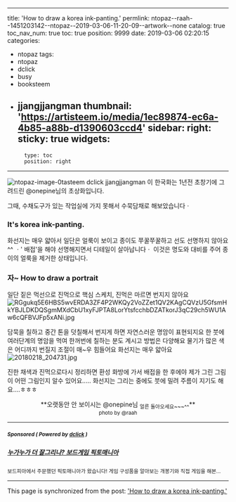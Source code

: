 
---
title: 'How to draw a korea ink-panting.'
permlink: ntopaz--raah--1451203142--ntopaz--2019-03-06-11-20-09--artwork--none
catalog: true
toc_nav_num: true
toc: true
position: 9999
date: 2019-03-06 02:20:15
categories:
- ntopaz
tags:
- ntopaz
- dclick
- busy
- booksteem
- jjangjjangman
thumbnail: 'https://artisteem.io/media/1ec89874-ec6a-4b85-a88b-d1390603ccd4'
sidebar:
    right:
        sticky: true
widgets:
    -
        type: toc
        position: right
---


![ntopaz-image-0](https://artisteem.io/media/1ec89874-ec6a-4b85-a88b-d1390603ccd4)tasteem dclick jjangjjangman
이 한국화는 1년전 초창기에 그려드린  @onepine님의 초상화입니다.


그때, 수채도구가 있는 작업실에 가지 못해서 수묵담채로 해보았습니다ㆍ


### It's korea ink-panting.

화선지는 매우 얇아서 일단은 얼룩이 보이고
종이도 쭈꿀쭈꿀하고 선도 선명하지 않아요 ^^
ㆍ' 배접'을 해야 선명해지면서 디테일이 살아납니다ㆍ
이것은 명도와 대비를 주어 종이의 얼룩을 제거한 상태입니다.

### 자~ How to draw a portrait

일단 짙은 먹선으로 진먹으로 핵심 스케치, 진먹은 마르면 번지지 않아요
![RGgukq5E6HBS5wvERDA3ZF4P2WKQy2VoZZet1QV2KAgCQVzU5GfsmHkYBJLDKDQSgmMXdCbU1xyFJPTA8LorYtsfcchbDZATkorJ3qC29ch5WU1Aw6cQFBVJFp5xANi.jpg](https://cdn.steemitimages.com/DQmWtcBmwY78vBj59VjZojtqiceUt2zBFCbQNmmp52Ww1qw/RGgukq5E6HBS5wvERDA3ZF4P2WKQy2VoZZet1QV2KAgCQVzU5GfsmHkYBJLDKDQSgmMXdCbU1xyFJPTA8LorYtsfcchbDZATkorJ3qC29ch5WU1Aw6cQFBVJFp5xANi.jpg)

담묵을 칠하고 중간 톤을 덧칠해서 번지게 하면 자연스러운 명암이 표현되지요
한 붓에 여러단계의 명암을 먹여 한꺼번에 칠하는 분도 계시고 방법은 다양해요
물기가 많은 색은 어디까지 번질지 조절이 매~우 힘들어요 화선지는 매우 얇아요
![20180218_204731.jpg](https://cdn.steemitimages.com/DQmceGeEbCvGbjH94xrxipkhodFU7cgkGfTL6kiRAV45dPk/20180218_204731.jpg)

진한 채색과 진먹으로다시 정리하면 환성
화방에 가서 배접을 한 후에야 제가 그린 그림이 어떤 그림인지 알수 있어요.....
화선지는 그리는 중에도 붓에 밀려 주름이 지기도 해요....ㅎㅎㅎ


<center>**오랫동안 안 보이시는 @onepine님 <sub>얼른 돌아오세요~~~^^</sub>**</center>
<center><sub> photo by @raah </sub></center>

---

#####  <sub> **Sponsored ( Powered by [dclick](https://www.dclick.io) )** </sub>
##### [누가누가 더 잘그리나? 보드게임 픽토매니아](https://api.dclick.io/v1/c?x=eyJhbGciOiJIUzI1NiIsInR5cCI6IkpXVCJ9.eyJjIjoicmFhaCIsInMiOiItLTE1NTE2ODUxMTE2MDEiLCJhIjpbInQtMTUxNiJdLCJ1cmwiOiJodHRwczovL2Jsb2cubmF2ZXIuY29tL3Rsc3RrZDEyMy8yMjE0NzM5MzgzODIiLCJpYXQiOjE1NTE2ODUxMTEsImV4cCI6MTg2NzA0NTExMX0.nDk6MJZvf5PLi5lPvqwCdtPx3MKmT0Ji3eqlr0OGXYg)
<sup>보드피아에서 주문했던 픽토매니아가 왔습니다! 게임 구성품을 알아보는 개봉기와 직접 게임을 해본...</sup>
</center>

- - -

This page is synchronized from the post: ['How to draw a korea ink-panting.'](https://steemit.com/@raah/ntopaz--raah--1451203142--ntopaz--2019-03-06-11-20-09--artwork--none)
